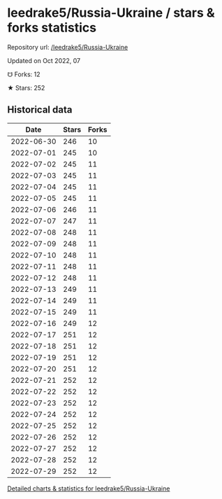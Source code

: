 # leedrake5/Russia-Ukraine / stars & forks statistics

Repository url: [/leedrake5/Russia-Ukraine](https://github.com/leedrake5/Russia-Ukraine)

Updated on Oct 2022, 07

☋ Forks: 12

★ Stars: 252

## Historical data
| Date | Stars | Forks |
|------|-------|-------|
| 2022-06-30 | 246 | 10 | 
| 2022-07-01 | 245 | 10 | 
| 2022-07-02 | 245 | 11 | 
| 2022-07-03 | 245 | 11 | 
| 2022-07-04 | 245 | 11 | 
| 2022-07-05 | 245 | 11 | 
| 2022-07-06 | 246 | 11 | 
| 2022-07-07 | 247 | 11 | 
| 2022-07-08 | 248 | 11 | 
| 2022-07-09 | 248 | 11 | 
| 2022-07-10 | 248 | 11 | 
| 2022-07-11 | 248 | 11 | 
| 2022-07-12 | 248 | 11 | 
| 2022-07-13 | 249 | 11 | 
| 2022-07-14 | 249 | 11 | 
| 2022-07-15 | 249 | 11 | 
| 2022-07-16 | 249 | 12 | 
| 2022-07-17 | 251 | 12 | 
| 2022-07-18 | 251 | 12 | 
| 2022-07-19 | 251 | 12 | 
| 2022-07-20 | 251 | 12 | 
| 2022-07-21 | 252 | 12 | 
| 2022-07-22 | 252 | 12 | 
| 2022-07-23 | 252 | 12 | 
| 2022-07-24 | 252 | 12 | 
| 2022-07-25 | 252 | 12 | 
| 2022-07-26 | 252 | 12 | 
| 2022-07-27 | 252 | 12 | 
| 2022-07-28 | 252 | 12 | 
| 2022-07-29 | 252 | 12 | 


[Detailed charts & statistics for leedrake5/Russia-Ukraine](https://reviewgithub.com/rep/leedrake5/Russia-Ukraine)
